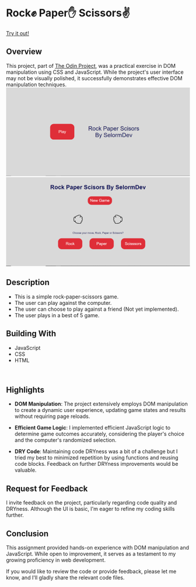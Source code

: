 # Rock✊ Paper✋ Scissors✌

[Try it out!](http://selormdev.me/rock-paper-scissors/)

## Overview

This project, part of [The Odin Project](https://www.theodinproject.com/paths/foundations/courses/foundations), was a practical exercise in DOM manipulation using CSS and JavaScript. While the project's user interface may not be visually polished, it successfully demonstrates effective DOM manipulation techniques.
![Rock Paper Scissors](./img/img.png)
![Rock Paper Scissors](./img/img2.png)

## Description

- This is a simple rock-paper-scissors game.
- The user can play against the computer.
- The user can choose to play against a friend (Not yet implemented).
- The user plays in a best of 5 game.

## Building With

- JavaScript
- CSS
- HTML

&nbsp;

## Highlights

- **DOM Manipulation**: The project extensively employs DOM manipulation to create a dynamic user experience, updating game states and results without requiring page reloads.

- **Efficient Game Logic**: I implemented efficient JavaScript logic to determine game outcomes accurately, considering the player's choice and the computer's randomized selection.

- **DRY Code**: Maintaining code DRYness was a bit of a challenge but I tried my best to minimized repetition by using functions and reusing code blocks. Feedback on further DRYness improvements would be valuable.

## Request for Feedback

I invite feedback on the project, particularly regarding code quality and DRYness. Although the UI is basic, I'm eager to refine my coding skills further.

## Conclusion

This assignment provided hands-on experience with DOM manipulation and JavaScript. While open to improvement, it serves as a testament to my growing proficiency in web development.

If you would like to review the code or provide feedback, please let me know, and I'll gladly share the relevant code files.
